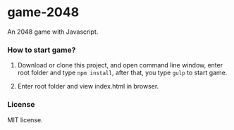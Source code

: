 # game-2048
An 2048 game with Javascript.

### How to start game?
1. Download or clone this project, and open command line window, enter root folder
and type `npm install`, after that, you type `gulp` to start game.

2. Enter root folder and view index.html in browser.

### License
MIT license.
